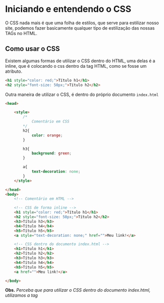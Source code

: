 # Iniciando e entendendo o CSS

O CSS nada mais é que uma folha de estilos, que serve para estilizar nosso site, podemos fazer basicamente qualquer tipo de estilização das nossas TAGs no HTML.

## Como usar o CSS

Existem algumas formas de utilizar o CSS dentro do HTML, uma delas é a inline, que é colocando o css dentro da tag HTML, como se fosse um atributo.

```html
<h1 style="color: red;">Título h1</h1>
<h2 style="font-size: 50px;">Título h2</h2>
```

Outra maneira de utilizar o CSS, é dentro do próprio documento `index.html`

```html
<head>

    <style>
        /* 
            Comentário em CSS 
        */
        h2{
            color: orange;
        }

        h3{
            background: green;
        }

        a{
            text-decoration: none;
        }
    </style>

</head>
<body>
    <!-- Comentário em HTML -->

    <!-- CSS de forma inline -->
    <h1 style="color: red;">Título h1</h1>
    <h2 style="font-size: 50px;">Título h2</h2>
    <h3>Título h3</h3>
    <h4>Título h4</h4>
    <h5>Título h5</h5>
    <a style="text-decoration: none;" href="">Meu link!</a>

    <!-- CSS dentro do documento index.html -->
    <h1>Título h1</h1>
    <h2>Título h2</h2>
    <h3>Título h3</h3>
    <h4>Título h4</h4>
    <h5>Título h5</h5>
    <a href="">Meu link!</a>

</body>
```

**Obs.** *Perceba que para utilizar o CSS dentro do documento index.html, utilizamos a tag <style> dentro da tag <head> do html, e dentro da tag <style> fica a estilização*



